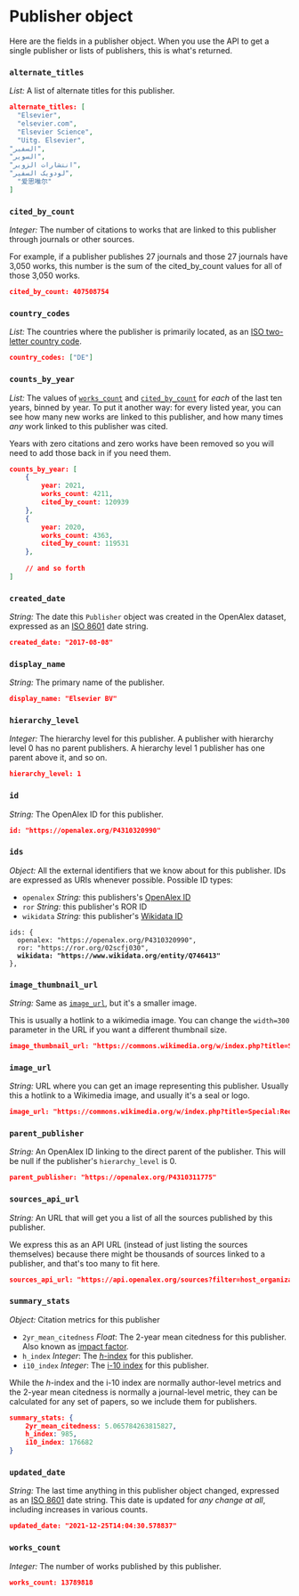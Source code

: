 # Publisher object

Here are the fields in a publisher object. When you use the API to get a single publisher or lists of publishers, this is what's returned.

### `alternate_titles`

_List:_ A list of alternate titles for this publisher.

```json
alternate_titles: [
  "Elsevier",
  "elsevier.com",
  "Elsevier Science",
  "Uitg. Elsevier",
"السفیر",  
"السویر",  
"انتشارات الزویر",  
"لودویک السفیر",  
  "爱思唯尔"
]
```

### `cited_by_count`

_Integer:_ The number of citations to works that are linked to this publisher through journals or other sources.

For example, if a publisher publishes 27 journals and those 27 journals have 3,050 works, this number is the sum of the cited\_by\_count values for all of those 3,050 works.&#x20;

```json
cited_by_count: 407508754
```

### `country_codes`

_List:_ The countries where the publisher is primarily located, as an [ISO two-letter country code](https://en.wikipedia.org/wiki/ISO\_3166-1\_alpha-2).

```json
country_codes: ["DE"]
```

### `counts_by_year`

_List:_ The values of [`works_count`](publisher-object.md#works\_count) and [`cited_by_count`](publisher-object.md#cited\_by\_count) for _each_ of the last ten years, binned by year. To put it another way: for every listed year, you can see how many new works are linked to this publisher, and how many times _any_ work linked to this publisher was cited.

Years with zero citations and zero works have been removed so you will need to add those back in if you need them.

```json
counts_by_year: [
    {
        year: 2021,
        works_count: 4211,
        cited_by_count: 120939
    },
    {
        year: 2020,
        works_count: 4363,
        cited_by_count: 119531
    },
    
    // and so forth
]
```

### `created_date`

_String:_ The date this `Publisher` object was created in the OpenAlex dataset, expressed as an [ISO 8601](https://en.wikipedia.org/wiki/ISO\_8601) date string.&#x20;

```json
created_date: "2017-08-08"
```

### `display_name`

_String:_ The primary name of the publisher.

```json
display_name: "Elsevier BV"
```

### `hierarchy_level`

_Integer:_ The hierarchy level for this publisher. A publisher with hierarchy level 0 has no parent publishers. A hierarchy level 1 publisher has one parent above it, and so on.

```json
hierarchy_level: 1
```

### `id`

_String:_ The OpenAlex ID for this publisher.

```json
id: "https://openalex.org/P4310320990"
```

### `ids`

_Object:_ All the external identifiers that we know about for this publisher. IDs are expressed as URIs whenever possible. Possible ID types:

* `openalex` _String:_ this publishers's [OpenAlex ID](../../how-to-use-the-api/get-single-entities/#the-openalex-id)
* `ror` _String:_ this publisher's ROR ID
* `wikidata` _String:_ this publisher's [Wikidata ID](https://www.wikidata.org/wiki/Wikidata:Identifiers)

<pre class="language-json"><code class="lang-json">ids: {
  openalex: "https://openalex.org/P4310320990",
  ror: "https://ror.org/02scfj030",
<strong>  wikidata: "https://www.wikidata.org/entity/Q746413"
</strong>},
</code></pre>

### `image_thumbnail_url`

_String:_ Same as [`image_url`](publisher-object.md#image\_url-1), but it's a smaller image.

This is usually a hotlink to a wikimedia image. You can change the `width=300` parameter in the URL if you want a different thumbnail size.

```json
image_thumbnail_url: "https://commons.wikimedia.org/w/index.php?title=Special:Redirect/file/MIT%20Press%20logo.svg&width=300"
```

### `image_url`

_String:_ URL where you can get an image representing this publisher. Usually this a hotlink to a Wikimedia image, and usually it's a seal or logo.

```json
image_url: "https://commons.wikimedia.org/w/index.php?title=Special:Redirect/file/MIT%20Press%20logo.svg"
```

### `parent_publisher`

_String:_ An OpenAlex ID linking to the direct parent of the publisher. This will be null if the publisher's `hierarchy_level` is 0.

```json
parent_publisher: "https://openalex.org/P4310311775"
```

### `sources_api_url`

_String:_ An URL that will get you a list of all the sources published by this publisher.

We express this as an API URL (instead of just listing the sources themselves) because there might be thousands of sources linked to a publisher, and that's too many to fit here.

```json
sources_api_url: "https://api.openalex.org/sources?filter=host_organization.id:P4310319965"
```

### `summary_stats`

_Object:_ Citation metrics for this publisher

* `2yr_mean_citedness` _Float_: The 2-year mean citedness for this publisher. Also known as [impact factor](https://en.wikipedia.org/wiki/Impact_factor).
* `h_index` _Integer_: The [_h_-index](https://en.wikipedia.org/wiki/H-index) for this publisher.
* `i10_index` _Integer_: The [i-10 index](https://en.wikipedia.org/wiki/Author-level_metrics#i-10-index) for this publisher.

While the _h_-index and the i-10 index are normally author-level metrics and the 2-year mean citedness is normally a journal-level metric, they can be calculated for any set of papers, so we include them for publishers.

```json
summary_stats: {
    2yr_mean_citedness: 5.065784263815827,
    h_index: 985,
    i10_index: 176682
}
```

### `updated_date`

_String:_ The last time anything in this publisher object changed, expressed as an [ISO 8601](https://en.wikipedia.org/wiki/ISO\_8601) date string. This date is updated for _any change at all_, including increases in various counts.

```json
updated_date: "2021-12-25T14:04:30.578837"
```

### `works_count`

_Integer:_ The number of works published by this publisher.

```json
works_count: 13789818
```
